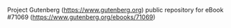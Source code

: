Project Gutenberg (https://www.gutenberg.org) public repository for
eBook #71069 (https://www.gutenberg.org/ebooks/71069)

